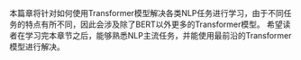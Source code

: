 本篇章将针对如何使用Transformer模型解决各类NLP任务进行学习，由于不同任务的特点有所不同，因此会涉及除了BERT以外更多的Transformer模型。
希望读者在学习完本章节之后，能够熟悉NLP主流任务，并能使用最前沿的Transformer模型进行解决。